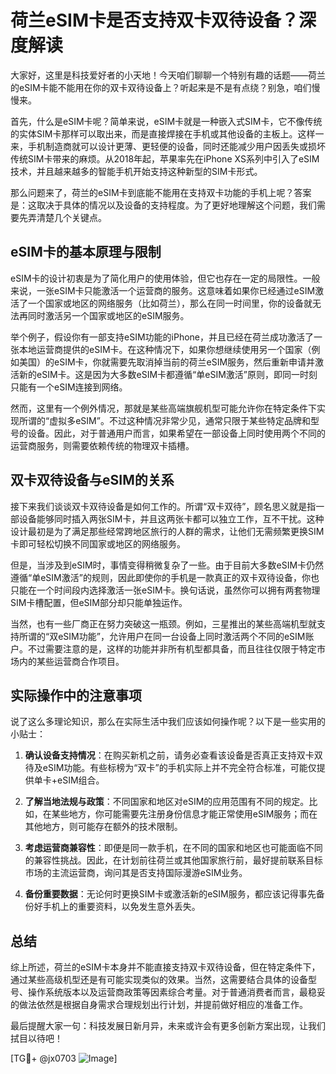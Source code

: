 # 荷兰eSIM卡是否支持双卡双待设备？深度解读

大家好，这里是科技爱好者的小天地！今天咱们聊聊一个特别有趣的话题——荷兰的eSIM卡能不能用在你的双卡双待设备上？听起来是不是有点绕？别急，咱们慢慢来。

首先，什么是eSIM卡呢？简单来说，eSIM卡就是一种嵌入式SIM卡，它不像传统的实体SIM卡那样可以取出来，而是直接焊接在手机或其他设备的主板上。这样一来，手机制造商就可以设计更薄、更轻便的设备，同时还能减少用户因丢失或损坏传统SIM卡带来的麻烦。从2018年起，苹果率先在iPhone XS系列中引入了eSIM技术，并且越来越多的智能手机开始支持这种新型的SIM卡形式。

那么问题来了，荷兰的eSIM卡到底能不能用在支持双卡功能的手机上呢？答案是：这取决于具体的情况以及设备的支持程度。为了更好地理解这个问题，我们需要先弄清楚几个关键点。

## eSIM卡的基本原理与限制

eSIM卡的设计初衷是为了简化用户的使用体验，但它也存在一定的局限性。一般来说，一张eSIM卡只能激活一个运营商的服务。这意味着如果你已经通过eSIM激活了一个国家或地区的网络服务（比如荷兰），那么在同一时间里，你的设备就无法再同时激活另一个国家或地区的eSIM服务。

举个例子，假设你有一部支持eSIM功能的iPhone，并且已经在荷兰成功激活了一张本地运营商提供的eSIM卡。在这种情况下，如果你想继续使用另一个国家（例如美国）的eSIM卡，你就需要先取消掉当前的荷兰eSIM服务，然后重新申请并激活新的eSIM卡。这是因为大多数eSIM卡都遵循“单eSIM激活”原则，即同一时刻只能有一个eSIM连接到网络。

然而，这里有一个例外情况，那就是某些高端旗舰机型可能允许你在特定条件下实现所谓的“虚拟多eSIM”。不过这种情况非常少见，通常只限于某些特定品牌和型号的设备。因此，对于普通用户而言，如果希望在一部设备上同时使用两个不同的运营商服务，则需要依赖传统的物理双卡插槽。

## 双卡双待设备与eSIM的关系

接下来我们谈谈双卡双待设备是如何工作的。所谓“双卡双待”，顾名思义就是指一部设备能够同时插入两张SIM卡，并且这两张卡都可以独立工作，互不干扰。这种设计最初是为了满足那些经常跨地区旅行的人群的需求，让他们无需频繁更换SIM卡即可轻松切换不同国家或地区的网络服务。

但是，当涉及到eSIM时，事情变得稍微复杂了一些。由于目前大多数eSIM卡仍然遵循“单eSIM激活”的规则，因此即使你的手机是一款真正的双卡双待设备，你也只能在一个时间段内选择激活一张eSIM卡。换句话说，虽然你可以拥有两套物理SIM卡槽配置，但eSIM部分却只能单独运作。

当然，也有一些厂商正在努力突破这一瓶颈。例如，三星推出的某些高端机型就支持所谓的“双eSIM功能”，允许用户在同一台设备上同时激活两个不同的eSIM账户。不过需要注意的是，这样的功能并非所有机型都具备，而且往往仅限于特定市场内的某些运营商合作项目。

## 实际操作中的注意事项

说了这么多理论知识，那么在实际生活中我们应该如何操作呢？以下是一些实用的小贴士：

1. **确认设备支持情况**：在购买新机之前，请务必查看该设备是否真正支持双卡双待及eSIM功能。有些标榜为“双卡”的手机实际上并不完全符合标准，可能仅提供单卡+eSIM组合。
   
2. **了解当地法规与政策**：不同国家和地区对eSIM的应用范围有不同的规定。比如，在某些地方，你可能需要先注册身份信息才能正常使用eSIM服务；而在其他地方，则可能存在额外的技术限制。

3. **考虑运营商兼容性**：即便是同一款手机，在不同的国家和地区也可能面临不同的兼容性挑战。因此，在计划前往荷兰或其他国家旅行前，最好提前联系目标市场的主流运营商，询问其是否支持国际漫游eSIM业务。

4. **备份重要数据**：无论何时更换SIM卡或激活新的eSIM服务，都应该记得事先备份好手机上的重要资料，以免发生意外丢失。

## 总结

综上所述，荷兰的eSIM卡本身并不能直接支持双卡双待设备，但在特定条件下，通过某些高级机型还是有可能实现类似的效果。当然，这需要结合具体的设备型号、操作系统版本以及运营商政策等因素综合考量。对于普通消费者而言，最稳妥的做法依然是根据自身需求合理规划出行计划，并提前做好相应的准备工作。

最后提醒大家一句：科技发展日新月异，未来或许会有更多创新方案出现，让我们拭目以待吧！

[TG💪+ @jx0703 ![Image](https://github.com/user-attachments/assets/dbca1d08-cadb-493c-b0ec-ad6f7a83f270)]